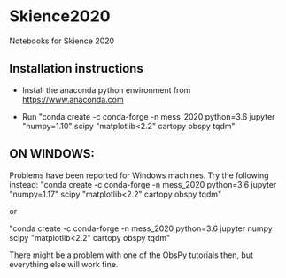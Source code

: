 # Skience2020
Notebooks for Skience 2020

## Installation instructions

* Install the anaconda python environment from https://www.anaconda.com

* Run "conda create -c conda-forge -n mess_2020 python=3.6 jupyter "numpy=1.10" scipy "matplotlib<2.2" cartopy obspy tqdm"

## ON WINDOWS:
Problems have been reported for Windows machines. Try the following instead:
"conda create -c conda-forge -n mess_2020 python=3.6 jupyter "numpy=1.17" scipy "matplotlib<2.2" cartopy obspy tqdm"

or

"conda create -c conda-forge -n mess_2020 python=3.6 jupyter numpy scipy "matplotlib<2.2" cartopy obspy tqdm"

There might be a problem with one of the ObsPy tutorials then, but everything else will work fine.
